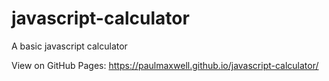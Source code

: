 # javascript-calculator
A basic javascript calculator



View on GitHub Pages:
https://paulmaxwell.github.io/javascript-calculator/
